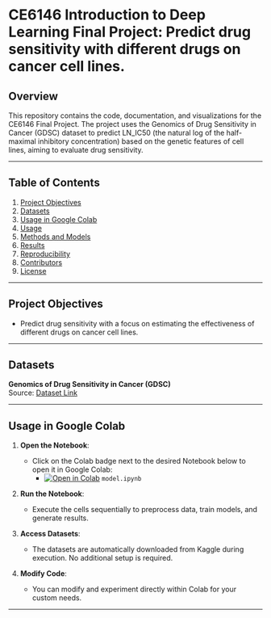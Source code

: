 # CE6146 Introduction to Deep Learning Final Project: Predict drug sensitivity with different drugs on cancer cell lines.

## Overview
This repository contains the code, documentation, and visualizations for the CE6146 Final Project. The project uses the Genomics of Drug Sensitivity in Cancer (GDSC) dataset to predict LN_IC50 (the natural log of the half-maximal inhibitory concentration) based on the genetic features of cell lines, aiming to evaluate drug sensitivity.

---

## Table of Contents
1. [Project Objectives](#project-objectives)
2. [Datasets](#datasets)
3. [Usage in Google Colab](#usage-in-google-colab)
4. [Usage](#usage)
5. [Methods and Models](#methods-and-models)
6. [Results](#results)
7. [Reproducibility](#reproducibility)
8. [Contributors](#contributors)
9. [License](#license)

---

## Project Objectives
- Predict drug sensitivity with a focus on estimating the effectiveness of different drugs on cancer cell lines.

---

## Datasets

**Genomics of Drug Sensitivity in Cancer (GDSC)**  
Source: [Dataset Link](https://www.kaggle.com/datasets/samiraalipour/genomics-of-drug-sensitivity-in-cancer-gdsc)

---

## Usage in Google Colab
1. **Open the Notebook**:
   - Click on the Colab badge next to the desired Notebook below to open it in Google Colab:
     - [![Open in Colab](https://colab.research.google.com/assets/colab-badge.svg)](https://colab.research.google.com/github/rex0988476/GDSC-Final-Project/blob/main/model.ipynb) `model.ipynb`

2. **Run the Notebook**:
   - Execute the cells sequentially to preprocess data, train models, and generate results.

3. **Access Datasets**:
   - The datasets are automatically downloaded from Kaggle during execution. No additional setup is required.

4. **Modify Code**:
   - You can modify and experiment directly within Colab for your custom needs.

---
